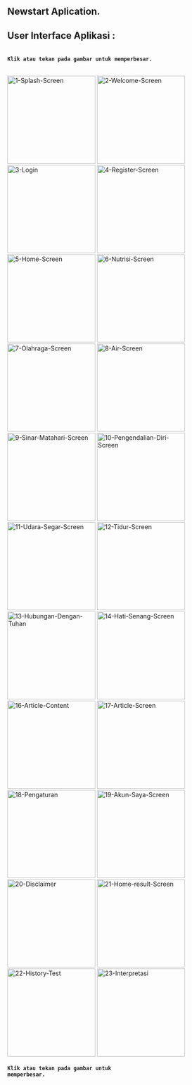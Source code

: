 ## Newstart Aplication.
## User Interface Aplikasi :
</br>
<strong><code>Klik atau tekan pada gambar untuk memperbesar.</code></strong></br></br>

<a href="https://ibb.co/9tQ1pzQ"><img src="https://i.ibb.co/RyRsgZR/1-Splash-Screen.png" alt="1-Splash-Screen" border="0" width="200"></a>
<a href="https://ibb.co/VWRGW8D"><img src="https://i.ibb.co/svn4vrQ/2-Welcome-Screen.png" alt="2-Welcome-Screen" border="0" width="200"></a>
<a href="https://ibb.co/KmjQtpD"><img src="https://i.ibb.co/JCRbYwq/3-Login.png" alt="3-Login" border="0" width="200"></a>
<a href="https://ibb.co/zPWVxB3"><img src="https://i.ibb.co/WBNv5Mr/4-Register-Screen.png" alt="4-Register-Screen" border="0" width="200"></a>
<a href="https://ibb.co/b2TcqCJ"><img src="https://i.ibb.co/yYtHGZS/5-Home-Screen.png" alt="5-Home-Screen" border="0" width="200"></a>
<a href="https://ibb.co/phcJ63w"><img src="https://i.ibb.co/CPghpn8/6-Nutrisi-Screen.png" alt="6-Nutrisi-Screen" border="0" width="200"></a>
<a href="https://ibb.co/GfDBh55"><img src="https://i.ibb.co/gb8HnRR/7-Olahraga-Screen.png" alt="7-Olahraga-Screen" border="0" width="200"></a>
<a href="https://ibb.co/kgx4BdL"><img src="https://i.ibb.co/HDVt4Jc/8-Air-Screen.png" alt="8-Air-Screen" border="0" width="200"></a>
<a href="https://ibb.co/k1VH9Ts"><img src="https://i.ibb.co/SrDsdg4/9-Sinar-Matahari-Screen.png" alt="9-Sinar-Matahari-Screen" border="0" width="200"></a>
<a href="https://ibb.co/PNSh0Jz"><img src="https://i.ibb.co/KX1qSBz/10-Pengendalian-Diri-Screen.png" alt="10-Pengendalian-Diri-Screen" border="0" width="200"></a>
<a href="https://ibb.co/SV7QLFW"><img src="https://i.ibb.co/9y3wMQz/11-Udara-Segar-Screen.png" alt="11-Udara-Segar-Screen" border="0" width="200"></a>
<a href="https://ibb.co/bH99kMQ"><img src="https://i.ibb.co/k3CCts5/12-Tidur-Screen.png" alt="12-Tidur-Screen" border="0" width="200"></a>
<a href="https://ibb.co/d6gvCJp"><img src="https://i.ibb.co/tcX6jP2/13-Hubungan-Dengan-Tuhan.png" alt="13-Hubungan-Dengan-Tuhan" border="0" width="200"></a>
<a href="https://ibb.co/4M6vNBC"><img src="https://i.ibb.co/VD7nBXb/14-Hati-Senang-Screen.png" alt="14-Hati-Senang-Screen" border="0" width="200"></a>
<a href="https://ibb.co/VqzsHML"><img src="https://i.ibb.co/wzPfJpd/16-Article-Content.png" alt="16-Article-Content" border="0" width="200"></a>
<a href="https://ibb.co/sVMqY7f"><img src="https://i.ibb.co/5RfLHZ0/17-Article-Screen.png" alt="17-Article-Screen" border="0" width="200"></a>
<a href="https://ibb.co/7SbDcmq"><img src="https://i.ibb.co/6yNShCk/18-Pengaturan.png" alt="18-Pengaturan" border="0" width="200"></a>
<a href="https://ibb.co/0DP1qbm"><img src="https://i.ibb.co/4mBCWrK/19-Akun-Saya-Screen.png" alt="19-Akun-Saya-Screen" border="0" width="200"></a>
<a href="https://ibb.co/d6rqQQP"><img src="https://i.ibb.co/P4Nn55c/20-Disclaimer.png" alt="20-Disclaimer" border="0" width="200"></a>
<a href="https://ibb.co/jZxh0ZR"><img src="https://i.ibb.co/BK7LWKN/21-Home-result-Screen.png" alt="21-Home-result-Screen" border="0" width="200"></a>
<a href="https://ibb.co/GPQTkJQ"><img src="https://i.ibb.co/88gc2Bg/22-History-Test.png" alt="22-History-Test" border="0" width="200"></a>
<a href="https://ibb.co/rdMrTMd"><img src="https://i.ibb.co/Z2KDtK2/23-Interpretasi.png" alt="23-Interpretasi" border="0" width="200"></a>
</br></br>
<strong><code>Klik atau tekan pada gambar untuk memperbesar.</code></strong>
